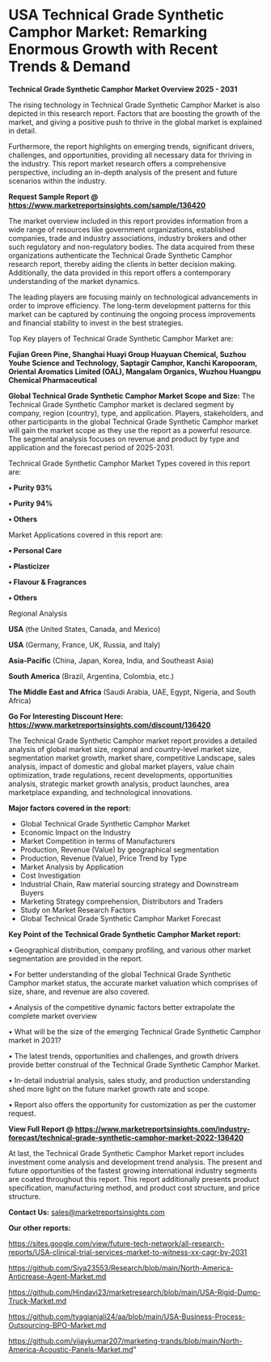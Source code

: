 # USA Technical Grade Synthetic Camphor Market: Remarking Enormous Growth with Recent Trends & Demand

<Strong> Technical Grade Synthetic Camphor Market Overview 2025 - 2031</strong>

The rising technology in Technical Grade Synthetic Camphor Market is also depicted in this research report. Factors that are boosting the growth of the market, and giving a positive push to thrive in the global market is explained in detail.

Furthermore, the report highlights on emerging trends, significant drivers, challenges, and opportunities, providing all necessary data for thriving in the industry. This report market research offers a comprehensive perspective, including an in-depth analysis of the present and future scenarios within the industry.

<strong>Request Sample Report @ <a href=https://www.marketreportsinsights.com/sample/136420>https://www.marketreportsinsights.com/sample/136420</a></strong>

The market overview included in this report provides information from a wide range of resources like government organizations, established companies, trade and industry associations, industry brokers and other such regulatory and non-regulatory bodies. The data acquired from these organizations authenticate the Technical Grade Synthetic Camphor research report, thereby aiding the clients in better decision making. Additionally, the data provided in this report offers a contemporary understanding of the market dynamics.

The leading players are focusing mainly on technological advancements in order to improve efficiency. The long-term development patterns for this market can be captured by continuing the ongoing process improvements and financial stability to invest in the best strategies.

Top Key players of Technical Grade Synthetic Camphor Market are:

<strong>Fujian Green Pine, Shanghai Huayi Group Huayuan Chemical, Suzhou Youhe Science and Technology, Saptagir Camphor, Kanchi Karopooram, Oriental Aromatics Limited (OAL), Mangalam Organics, Wuzhou Huangpu Chemical Pharmaceutical</strong>

<strong><b>Global Technical Grade Synthetic Camphor Market Scope and Size:</b></strong>
The Technical Grade Synthetic Camphor market is declared segment by company, region (country), type, and application. Players, stakeholders, and other participants in the global Technical Grade Synthetic Camphor market will gain the market scope as they use the report as a powerful resource. The segmental analysis focuses on revenue and product by type and application and the forecast period of 2025-2031.

Technical Grade Synthetic Camphor Market Types covered in this report are:

<strong>• Purity 93%

• Purity 94%

• Others</strong>

Market Applications covered in this report are:

<strong>• Personal Care

• Plasticizer

• Flavour & Fragrances

• Others</strong> 

Regional Analysis

<strong>USA</strong> (the United States, Canada, and Mexico)

<strong>USA</strong> (Germany, France, UK, Russia, and Italy)

<strong>Asia-Pacific</strong> (China, Japan, Korea, India, and Southeast Asia)

<strong>South America</strong> (Brazil, Argentina, Colombia, etc.)

<strong>The Middle East and Africa</strong> (Saudi Arabia, UAE, Egypt, Nigeria, and South Africa)

<strong>Go For Interesting Discount Here: <a href=https://www.marketreportsinsights.com/discount/136420>https://www.marketreportsinsights.com/discount/136420</a></strong>

The Technical Grade Synthetic Camphor market report provides a detailed analysis of global market size, regional and country-level market size, segmentation market growth, market share, competitive Landscape, sales analysis, impact of domestic and global market players, value chain optimization, trade regulations, recent developments, opportunities analysis, strategic market growth analysis, product launches, area marketplace expanding, and technological innovations.

<strong><b>Major factors covered in the report:</b></strong>
<ul>
  <li>Global Technical Grade Synthetic Camphor Market </li>
  <li>Economic Impact on the Industry</li>
  <li>Market Competition in terms of Manufacturers</li>
  <li>Production, Revenue (Value) by geographical segmentation</li>
  <li>Production, Revenue (Value), Price Trend by Type</li>
  <li>Market Analysis by Application</li>
  <li>Cost Investigation</li>
  <li>Industrial Chain, Raw material sourcing strategy and Downstream Buyers</li>
  <li>Marketing Strategy comprehension, Distributors and Traders</li>
  <li>Study on Market Research Factors</li>
  <li>Global Technical Grade Synthetic Camphor Market Forecast</li>
</ul>

<strong><b>Key Point of the Technical Grade Synthetic Camphor Market report:</b></strong>

• Geographical distribution, company profiling, and various other market segmentation are provided in the report.

• For better understanding of the global Technical Grade Synthetic Camphor market status, the accurate market valuation which comprises of size, share, and revenue are also covered.

• Analysis of the competitive dynamic factors better extrapolate the complete market overview

• What will be the size of the emerging Technical Grade Synthetic Camphor market in 2031?

• The latest trends, opportunities and challenges, and growth drivers provide better construal of the Technical Grade Synthetic Camphor Market.

• In-detail industrial analysis, sales study, and production understanding shed more light on the future market growth rate and scope.

• Report also offers the opportunity for customization as per the customer request.

<strong><b>View Full Report @ <a href=https://www.marketreportsinsights.com/industry-forecast/technical-grade-synthetic-camphor-market-2022-136420>https://www.marketreportsinsights.com/industry-forecast/technical-grade-synthetic-camphor-market-2022-136420</a></b></strong>


At last, the Technical Grade Synthetic Camphor Market report includes investment come analysis and development trend analysis. The present and future opportunities of the fastest growing international industry segments are coated throughout this report. This report additionally presents product specification, manufacturing method, and product cost structure, and price structure.

<strong>Contact Us:</strong>
sales@marketreportsinsights.com

<strong>Our other reports:</strong>

<a href=https://sites.google.com/view/future-tech-network/all-research-reports/USA-clinical-trial-services-market-to-witness-xx-cagr-by-2031>https://sites.google.com/view/future-tech-network/all-research-reports/USA-clinical-trial-services-market-to-witness-xx-cagr-by-2031</a>

<a href=https://github.com/Siya23553/Research/blob/main/North-America-Anticrease-Agent-Market.md>https://github.com/Siya23553/Research/blob/main/North-America-Anticrease-Agent-Market.md</a>

<a href=https://github.com/Hindavi23/marketresearch/blob/main/USA-Rigid-Dump-Truck-Market.md>https://github.com/Hindavi23/marketresearch/blob/main/USA-Rigid-Dump-Truck-Market.md</a>

<a href=https://github.com/tyagianjali24/aa/blob/main/USA-Business-Process-Outsourcing-BPO-Market.md>https://github.com/tyagianjali24/aa/blob/main/USA-Business-Process-Outsourcing-BPO-Market.md</a>

<a href=https://github.com/vijaykumar207/marketing-trands/blob/main/North-America-Acoustic-Panels-Market.md>https://github.com/vijaykumar207/marketing-trands/blob/main/North-America-Acoustic-Panels-Market.md</a>"
